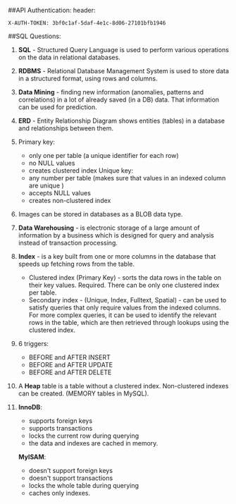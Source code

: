 ##API Authentication:
header: 
```
X-AUTH-TOKEN: 3bf0c1af-5daf-4e1c-8d06-27101bfb1946
```

##SQL Questions:
1. **SQL** - Structured Query Language is used to perform various operations on the data in relational databases. 
2. **RDBMS** - Relational Database Management System is used to store data in a structured format, using rows and columns.
3. **Data Mining** - finding new information (anomalies, patterns and correlations) in a lot of already saved (in a DB) data. That information can be used for prediction.
4. **ERD** - Entity Relationship Diagram shows entities (tables) in a database and relationships between them.
5. Primary key:
   - only one per table (a unique identifier for each row)
   - no NULL values
   - creates clustered index
   Unique key:
   - any number per table (makes sure that values in an indexed column are unique )
   - accepts NULL values
   - creates non-clustered index
6. Images can be stored in databases as a BLOB data type.
7. **Data Warehousing** - is electronic storage of a large amount of information by a business which is designed for query and analysis instead of transaction processing.
8. **Index** - is a key built from one or more columns in the database that speeds up fetching rows from the table.
   - Clustered index (Primary Key) - sorts the data rows in the table on their key values. Required. There can be only one clustered index per table.
   - Secondary index - (Unique, Index, Fulltext, Spatial) - can be used to satisfy queries that only require values from the indexed columns. For more complex queries, it can be used to identify the relevant rows in the table, which are then retrieved through lookups using the clustered index.
9. 6 triggers:
   - BEFORE and AFTER INSERT
   - BEFORE and AFTER UPDATE
   - BEFORE and AFTER DELETE
10. A **Heap** table is a table without a clustered index. Non-clustered indexes can be created. (MEMORY tables in MySQL).
11. **InnoDB**: 
    - supports foreign keys
    - supports transactions
    - locks the current row during querying
    - the data and indexes are cached in memory.
    
    **MyISAM**: 
    - doesn't support foreign keys
    - doesn't support transactions
    - locks the whole table during querying
    - caches only indexes.
